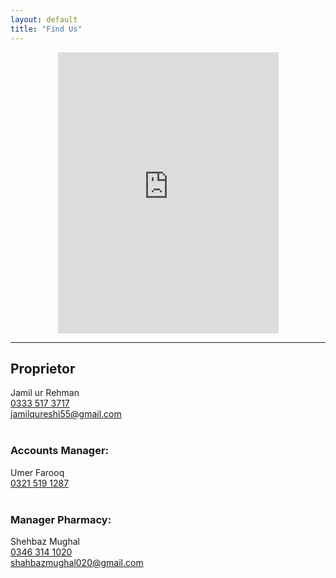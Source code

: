 ```yaml
---
layout: default
title: "Find Us"
---
```


<div id="main" role="main">
<article class="page h-entry" itemscope itemtype="https://schema.org/CreativeWork">
<div class="page__inner-wrap">

<center>
<iframe src="https://www.google.com/maps/embed?pb=!1m18!1m12!1m3!1d3319.940114900411!2d73.04013321455454!3d33.68461478070752!2m3!1f0!2f0!3f0!3m2!1i1024!2i768!4f13.1!3m3!1m2!1s0x38dfbff918838da7%3A0x54e2a2c8aaf168e7!2sSafeway%20Pharmacy%20%26%20Cosmetics%20G-9%2F4!5e0!3m2!1sen!2s!4v1635337558937!5m2!1sen!2s" width="70%" height="450" style="border:0;" allowfullscreen="" loading="lazy"></iframe>
</center>

<hr>

<h2>Proprietor</h2>
Jamil ur Rehman<br> 
<a href="tel:+923335173717" target="_blank">0333 517 3717</a><br>
<a href="mailto:jamilqureshi55@gmail.com" target="_blank">jamilqureshi55@gmail.com</a><br><br>

<h3>Accounts Manager:</h3>
Umer Farooq <br>
<a href="tel:+923215191287" target="_blank">0321 519 1287</a><br><br>

<h3>Manager Pharmacy: </h3>
Shehbaz Mughal<br>
<a href="tel:+923463141020" target="_blank">0346 314 1020</a><br>
<a href="mailto:jamilqureshi55@gmail.com" target="_blank">shahbazmughal020@gmail.com</a><br><br>

</div>
</article>
</div>



